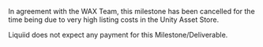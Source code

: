 In agreement with the WAX Team, this milestone has been cancelled for the time being due to very high listing costs in the Unity Asset Store.

Liquiid does not expect any payment for this Milestone/Deliverable.
